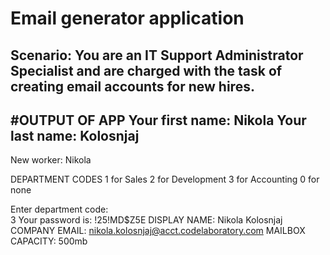 # Email generator application
Scenario: You are an IT Support Administrator Specialist and are charged with the task of creating email accounts for new hires.
------------------------------------------------------------------------------------------------------------------------------
#OUTPUT OF APP 
Your first name: 
Nikola 
Your last name: 
Kolosnjaj
----------------------------------------
New worker: Nikola 

DEPARTMENT CODES
1 for Sales
2 for Development
3 for Accounting
0 for none

Enter department code:  
3
Your password is: !25!MD$Z5E
DISPLAY NAME: Nikola Kolosnjaj
COMPANY EMAIL: nikola.kolosnjaj@acct.codelaboratory.com
MAILBOX CAPACITY: 500mb
